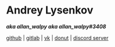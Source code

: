 # Andrey Lysenkov
***aka allan_walpy aka allan_walpy#3408***

[github](https://github.com/AndreyLysenkov) | [gitlab](https://gitlab.com/AndreyLysenkov) | [vk](https://vk.com/andrewlysenkov) | [donut](https://twitch.streamlabs.com/allan_walpy) | [discord server](https://discord.gg/ceNNu4d)